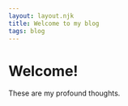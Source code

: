 ```yaml
---
layout: layout.njk
title: Welcome to my blog
tags: blog
---
```


# Welcome!

These are my profound thoughts. 